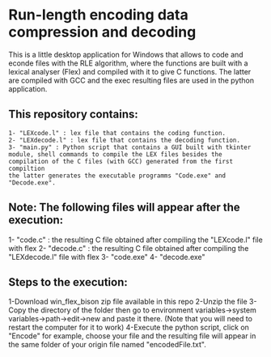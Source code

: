 # Run-length encoding data compression and decoding



This is a little desktop application for Windows that allows to code and econde files with the RLE algorithm, where the functions are built with a lexical analyser (Flex) and compiled with it to give C functions. The latter are compiled with GCC and the exec resulting files are used in the python application. 

## This repository contains:
	1- "LEXcode.l" : lex file that contains the coding function.
	2- "LEXdecode.l" : lex file that contains the decoding function.
	3- "main.py" : Python script that contains a GUI built with tkinter module, shell commands to compile the LEX files besides the compilation of the C files (with GCC) generated from the first compiltion 
	the latter generates the executable programms "Code.exe" and "Decode.exe".

## Note: The following files will appear after the execution:
  1- "code.c" : the resulting C file obtained after compiling the "LEXcode.l" file with flex
	2- "decode.c" : the resulting C file obtained after compiling the "LEXdecode.l" file with flex
  3- "code.exe"
  4- "decode.exe"

## Steps to the execution:

  1-Download win_flex_bison zip file available in this repo 
  2-Unzip the file 
  3-Copy the directory of the folder then go to environment variables->system variables->path->edit->new and paste it there. (Note that you will need to restart the        computer for it to work)
  4-Execute the python script, click on "Encode" for example, choose your file and the resulting file will appear in the same folder of your origin file named "encodedFile.txt".

